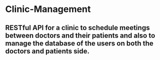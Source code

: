 # Clinic-Management
## RESTful API for a clinic to schedule meetings between doctors and their patients and also to manage the database of the users on both the doctors and patients side.
